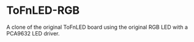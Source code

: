 # ToFnLED-RGB
A clone of the original ToFnLED board using the original RGB LED with a PCA9632 LED driver.
